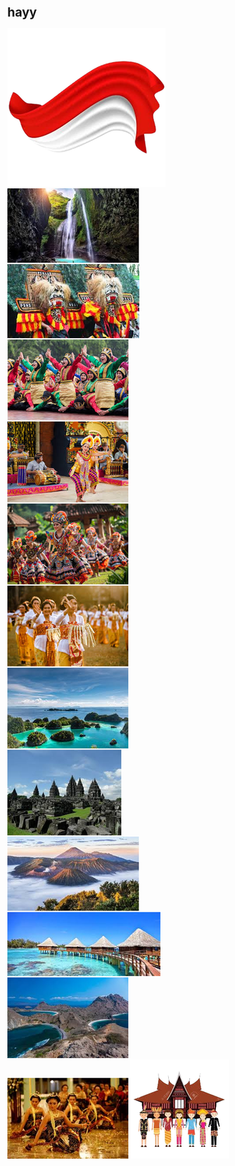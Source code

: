 # hayy
![Image Alt](https://github.com/ukhtiaiffah22-spec/hayy/blob/main/bendera.png?raw=true)
![Image Alt](https://github.com/ukhtiaiffah22-spec/hayy/blob/main/download%20(1).jpg?raw=true)
![Image Alt](https://github.com/ukhtiaiffah22-spec/hayy/blob/main/download%20(2).jpg?raw=true)
![Image Alt](https://github.com/ukhtiaiffah22-spec/hayy/blob/main/download%20(3).jpg?raw=true)
![Image Alt](https://github.com/ukhtiaiffah22-spec/hayy/blob/main/download%20(4).jpg?raw=true)
![Image Alt](https://github.com/ukhtiaiffah22-spec/hayy/blob/main/download%20(5).jpg?raw=true)
![Image Alt](https://github.com/ukhtiaiffah22-spec/hayy/blob/main/download%20(6).jpg?raw=true)
![Image Alt](https://github.com/ukhtiaiffah22-spec/hayy/blob/main/download.jpg?raw=true)
![Image Alt](https://github.com/ukhtiaiffah22-spec/hayy/blob/main/images%20(1).jpg?raw=true)
![Image Alt](https://github.com/ukhtiaiffah22-spec/hayy/blob/main/images%20(2).jpg?raw=true)
![Image Alt](https://github.com/ukhtiaiffah22-spec/hayy/blob/main/images%20(3).jpg?raw=true)
![Image Alt](https://github.com/ukhtiaiffah22-spec/hayy/blob/main/images%20(4).jpg?raw=true)
![Image Alt](https://github.com/ukhtiaiffah22-spec/hayy/blob/main/images%20(5).jpg?raw=true)
![Image Alt](https://github.com/ukhtiaiffah22-spec/hayy/blob/main/images__6_-removebg-preview.png?raw=true)
